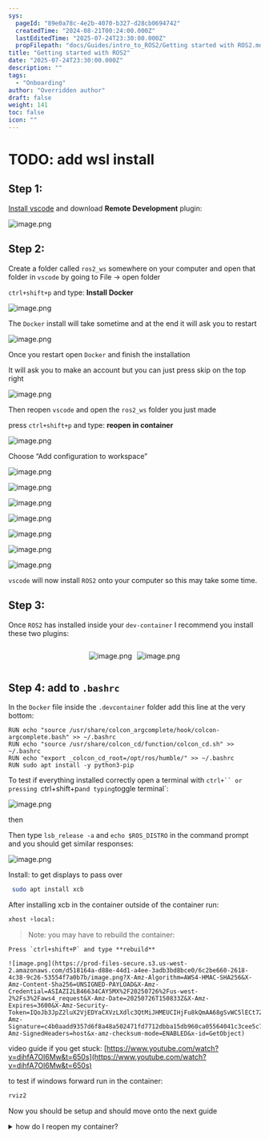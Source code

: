 ```yaml
---
sys:
  pageId: "89e0a78c-4e2b-4070-b327-d28cb0694742"
  createdTime: "2024-08-21T00:24:00.000Z"
  lastEditedTime: "2025-07-24T23:30:00.000Z"
  propFilepath: "docs/Guides/intro_to_ROS2/Getting started with ROS2.md"
title: "Getting started with ROS2"
date: "2025-07-24T23:30:00.000Z"
description: ""
tags:
  - "Onboarding"
author: "Overridden author"
draft: false
weight: 141
toc: false
icon: ""
---
```


# TODO: add wsl install

## Step 1:

[Install vscode](https://code.visualstudio.com/download) and download **Remote Development** plugin:

![image.png](https://prod-files-secure.s3.us-west-2.amazonaws.com/d518164a-d88e-44d1-a4ee-3adb3bd8bce0/efb52993-1881-4a40-b95e-6f020334f022/image.png?X-Amz-Algorithm=AWS4-HMAC-SHA256&X-Amz-Content-Sha256=UNSIGNED-PAYLOAD&X-Amz-Credential=ASIAZI2LB466UVLP7UBC%2F20250726%2Fus-west-2%2Fs3%2Faws4_request&X-Amz-Date=20250726T150825Z&X-Amz-Expires=3600&X-Amz-Security-Token=IQoJb3JpZ2luX2VjEDYaCXVzLXdlc3QtMiJIMEYCIQDyZ4udLBUB844XXIedmffAOb%2F7UhHlkGkhwbNW8fYKlAIhAK%2BOLEjWsFYmVkOsdFbU056avRxg23%2BLFD6JQgYke60FKv8DCF8QABoMNjM3NDIzMTgzODA1Igwbfi8X3w14QT4tsJoq3ANQfM28oz2Gv23FACsAA1SyfztnW0IMRtR48ZfNEiQRWDh3C76a98SlfvBNCtS2hQnRHy3Om%2BWJgWImvRb5x1eWSV22%2BtBtSGLdhdabmP8Sc%2BOjmx2h%2B0Ewy7dTaXQawt%2B5eE5Y5wghPKuHKWaYCQCnL50WUBpUF%2FwcN947Ol7rriQQ8LiZHHjE0%2FqHz9IDLrJvBWnrbeudh9fBmG1mSW5bCDu1LmDtSNmBLUA5rbhVe2zq81IAq%2F95%2FS1hisEmi3cnxLR0PkZ8qK1Y0K1tXRihClGIhHKBo%2F7Hi2OQ2dwHF6npfOhwTvVnlE9Of5YUwvxxkrmzVejmhaR6WEA1We9Q4gxbLCABY%2FUsSpZ5Ib1n09qSuYPfi7%2BUC2nJXbKHgJiPnt4P9x38K2O%2F97ES5F8i%2Bmdbz1MfkkOWxHt2BH%2BiNik60wT%2BRKiWmHJDDW0JXtfwUgm0W8YEUab5N1b3Xp8ZSD1dpPubPSH6a3fYabuVuf%2B0qCrhgsXGAvq04TlP3WkiA15rBHoy3r9h%2F7Qz6i3TahsAlvRtlurxTtAV%2BqrzLSaXsnXwouGhLyK0kVkKmpTVxeLrtfD7mDzQ1JFfwLkJT%2FqQRpMtCDXYUdt7QTRXFCC8YWjrupkBU4uL4DDcwZPEBjqkAX5zuPZaWklFxpSzWEzHTzd0wXpSjyjNUBeNkrONpU%2BUAIS6mOTP4m0xhNBgdGvt0eF5Fgpb2mkMK%2Bf0l8hrGYj878DRHh8VAtBOGRqZFQ%2BsctcM85Em8wSFKaRfwDrgEJGmNelTFadinu8eVxsue%2FHHx6DZ0dyvDUiSIDvWvFpmEBjKnnFyj6WUcTzwQpSIrHOALzI4ChSEE23Qwf%2BiwR3p4nff&X-Amz-Signature=a8c6626821b4d0cdaeb07cb4aedec6b0a76effa8e1db7c4dccfc705224ef03fe&X-Amz-SignedHeaders=host&x-amz-checksum-mode=ENABLED&x-id=GetObject)

## Step 2:

Create a folder called `ros2_ws` somewhere on your computer and open that folder in `vscode` by going to File → open folder 

`ctrl+shift+p` and type: **Install Docker**

![image.png](https://prod-files-secure.s3.us-west-2.amazonaws.com/d518164a-d88e-44d1-a4ee-3adb3bd8bce0/2269dc0e-1cd5-47ff-bceb-c04ad9b2eab0/image.png?X-Amz-Algorithm=AWS4-HMAC-SHA256&X-Amz-Content-Sha256=UNSIGNED-PAYLOAD&X-Amz-Credential=ASIAZI2LB466UVLP7UBC%2F20250726%2Fus-west-2%2Fs3%2Faws4_request&X-Amz-Date=20250726T150825Z&X-Amz-Expires=3600&X-Amz-Security-Token=IQoJb3JpZ2luX2VjEDYaCXVzLXdlc3QtMiJIMEYCIQDyZ4udLBUB844XXIedmffAOb%2F7UhHlkGkhwbNW8fYKlAIhAK%2BOLEjWsFYmVkOsdFbU056avRxg23%2BLFD6JQgYke60FKv8DCF8QABoMNjM3NDIzMTgzODA1Igwbfi8X3w14QT4tsJoq3ANQfM28oz2Gv23FACsAA1SyfztnW0IMRtR48ZfNEiQRWDh3C76a98SlfvBNCtS2hQnRHy3Om%2BWJgWImvRb5x1eWSV22%2BtBtSGLdhdabmP8Sc%2BOjmx2h%2B0Ewy7dTaXQawt%2B5eE5Y5wghPKuHKWaYCQCnL50WUBpUF%2FwcN947Ol7rriQQ8LiZHHjE0%2FqHz9IDLrJvBWnrbeudh9fBmG1mSW5bCDu1LmDtSNmBLUA5rbhVe2zq81IAq%2F95%2FS1hisEmi3cnxLR0PkZ8qK1Y0K1tXRihClGIhHKBo%2F7Hi2OQ2dwHF6npfOhwTvVnlE9Of5YUwvxxkrmzVejmhaR6WEA1We9Q4gxbLCABY%2FUsSpZ5Ib1n09qSuYPfi7%2BUC2nJXbKHgJiPnt4P9x38K2O%2F97ES5F8i%2Bmdbz1MfkkOWxHt2BH%2BiNik60wT%2BRKiWmHJDDW0JXtfwUgm0W8YEUab5N1b3Xp8ZSD1dpPubPSH6a3fYabuVuf%2B0qCrhgsXGAvq04TlP3WkiA15rBHoy3r9h%2F7Qz6i3TahsAlvRtlurxTtAV%2BqrzLSaXsnXwouGhLyK0kVkKmpTVxeLrtfD7mDzQ1JFfwLkJT%2FqQRpMtCDXYUdt7QTRXFCC8YWjrupkBU4uL4DDcwZPEBjqkAX5zuPZaWklFxpSzWEzHTzd0wXpSjyjNUBeNkrONpU%2BUAIS6mOTP4m0xhNBgdGvt0eF5Fgpb2mkMK%2Bf0l8hrGYj878DRHh8VAtBOGRqZFQ%2BsctcM85Em8wSFKaRfwDrgEJGmNelTFadinu8eVxsue%2FHHx6DZ0dyvDUiSIDvWvFpmEBjKnnFyj6WUcTzwQpSIrHOALzI4ChSEE23Qwf%2BiwR3p4nff&X-Amz-Signature=52a757bfd40156fa89c0186ba04e6211b913d531b273ace6ce877f4d0d7e9ab3&X-Amz-SignedHeaders=host&x-amz-checksum-mode=ENABLED&x-id=GetObject)

The `Docker` install will take sometime and at the end it will ask you to restart

![image.png](https://prod-files-secure.s3.us-west-2.amazonaws.com/d518164a-d88e-44d1-a4ee-3adb3bd8bce0/ed233f78-be33-4b1f-b89c-9c346c0e961e/image.png?X-Amz-Algorithm=AWS4-HMAC-SHA256&X-Amz-Content-Sha256=UNSIGNED-PAYLOAD&X-Amz-Credential=ASIAZI2LB466UVLP7UBC%2F20250726%2Fus-west-2%2Fs3%2Faws4_request&X-Amz-Date=20250726T150825Z&X-Amz-Expires=3600&X-Amz-Security-Token=IQoJb3JpZ2luX2VjEDYaCXVzLXdlc3QtMiJIMEYCIQDyZ4udLBUB844XXIedmffAOb%2F7UhHlkGkhwbNW8fYKlAIhAK%2BOLEjWsFYmVkOsdFbU056avRxg23%2BLFD6JQgYke60FKv8DCF8QABoMNjM3NDIzMTgzODA1Igwbfi8X3w14QT4tsJoq3ANQfM28oz2Gv23FACsAA1SyfztnW0IMRtR48ZfNEiQRWDh3C76a98SlfvBNCtS2hQnRHy3Om%2BWJgWImvRb5x1eWSV22%2BtBtSGLdhdabmP8Sc%2BOjmx2h%2B0Ewy7dTaXQawt%2B5eE5Y5wghPKuHKWaYCQCnL50WUBpUF%2FwcN947Ol7rriQQ8LiZHHjE0%2FqHz9IDLrJvBWnrbeudh9fBmG1mSW5bCDu1LmDtSNmBLUA5rbhVe2zq81IAq%2F95%2FS1hisEmi3cnxLR0PkZ8qK1Y0K1tXRihClGIhHKBo%2F7Hi2OQ2dwHF6npfOhwTvVnlE9Of5YUwvxxkrmzVejmhaR6WEA1We9Q4gxbLCABY%2FUsSpZ5Ib1n09qSuYPfi7%2BUC2nJXbKHgJiPnt4P9x38K2O%2F97ES5F8i%2Bmdbz1MfkkOWxHt2BH%2BiNik60wT%2BRKiWmHJDDW0JXtfwUgm0W8YEUab5N1b3Xp8ZSD1dpPubPSH6a3fYabuVuf%2B0qCrhgsXGAvq04TlP3WkiA15rBHoy3r9h%2F7Qz6i3TahsAlvRtlurxTtAV%2BqrzLSaXsnXwouGhLyK0kVkKmpTVxeLrtfD7mDzQ1JFfwLkJT%2FqQRpMtCDXYUdt7QTRXFCC8YWjrupkBU4uL4DDcwZPEBjqkAX5zuPZaWklFxpSzWEzHTzd0wXpSjyjNUBeNkrONpU%2BUAIS6mOTP4m0xhNBgdGvt0eF5Fgpb2mkMK%2Bf0l8hrGYj878DRHh8VAtBOGRqZFQ%2BsctcM85Em8wSFKaRfwDrgEJGmNelTFadinu8eVxsue%2FHHx6DZ0dyvDUiSIDvWvFpmEBjKnnFyj6WUcTzwQpSIrHOALzI4ChSEE23Qwf%2BiwR3p4nff&X-Amz-Signature=2bbdc88a71ddb8f324634f1124dcb0188b19dc0f21b688525fa0470c3395182e&X-Amz-SignedHeaders=host&x-amz-checksum-mode=ENABLED&x-id=GetObject)

Once you restart open `Docker` and finish the installation

It will ask you to make an account but you can just press skip on the top right

![image.png](https://prod-files-secure.s3.us-west-2.amazonaws.com/d518164a-d88e-44d1-a4ee-3adb3bd8bce0/21010ad9-1659-4fd9-9f59-9932a09b2a3d/image.png?X-Amz-Algorithm=AWS4-HMAC-SHA256&X-Amz-Content-Sha256=UNSIGNED-PAYLOAD&X-Amz-Credential=ASIAZI2LB466UVLP7UBC%2F20250726%2Fus-west-2%2Fs3%2Faws4_request&X-Amz-Date=20250726T150825Z&X-Amz-Expires=3600&X-Amz-Security-Token=IQoJb3JpZ2luX2VjEDYaCXVzLXdlc3QtMiJIMEYCIQDyZ4udLBUB844XXIedmffAOb%2F7UhHlkGkhwbNW8fYKlAIhAK%2BOLEjWsFYmVkOsdFbU056avRxg23%2BLFD6JQgYke60FKv8DCF8QABoMNjM3NDIzMTgzODA1Igwbfi8X3w14QT4tsJoq3ANQfM28oz2Gv23FACsAA1SyfztnW0IMRtR48ZfNEiQRWDh3C76a98SlfvBNCtS2hQnRHy3Om%2BWJgWImvRb5x1eWSV22%2BtBtSGLdhdabmP8Sc%2BOjmx2h%2B0Ewy7dTaXQawt%2B5eE5Y5wghPKuHKWaYCQCnL50WUBpUF%2FwcN947Ol7rriQQ8LiZHHjE0%2FqHz9IDLrJvBWnrbeudh9fBmG1mSW5bCDu1LmDtSNmBLUA5rbhVe2zq81IAq%2F95%2FS1hisEmi3cnxLR0PkZ8qK1Y0K1tXRihClGIhHKBo%2F7Hi2OQ2dwHF6npfOhwTvVnlE9Of5YUwvxxkrmzVejmhaR6WEA1We9Q4gxbLCABY%2FUsSpZ5Ib1n09qSuYPfi7%2BUC2nJXbKHgJiPnt4P9x38K2O%2F97ES5F8i%2Bmdbz1MfkkOWxHt2BH%2BiNik60wT%2BRKiWmHJDDW0JXtfwUgm0W8YEUab5N1b3Xp8ZSD1dpPubPSH6a3fYabuVuf%2B0qCrhgsXGAvq04TlP3WkiA15rBHoy3r9h%2F7Qz6i3TahsAlvRtlurxTtAV%2BqrzLSaXsnXwouGhLyK0kVkKmpTVxeLrtfD7mDzQ1JFfwLkJT%2FqQRpMtCDXYUdt7QTRXFCC8YWjrupkBU4uL4DDcwZPEBjqkAX5zuPZaWklFxpSzWEzHTzd0wXpSjyjNUBeNkrONpU%2BUAIS6mOTP4m0xhNBgdGvt0eF5Fgpb2mkMK%2Bf0l8hrGYj878DRHh8VAtBOGRqZFQ%2BsctcM85Em8wSFKaRfwDrgEJGmNelTFadinu8eVxsue%2FHHx6DZ0dyvDUiSIDvWvFpmEBjKnnFyj6WUcTzwQpSIrHOALzI4ChSEE23Qwf%2BiwR3p4nff&X-Amz-Signature=b179d1ad576e99d402c4bb8b713e052299e5676cac6a6da2d383c932c01c83dc&X-Amz-SignedHeaders=host&x-amz-checksum-mode=ENABLED&x-id=GetObject)

Then reopen `vscode` and open the `ros2_ws` folder you just made

press `ctrl+shift+p` and type: **reopen in container**

![image.png](https://prod-files-secure.s3.us-west-2.amazonaws.com/d518164a-d88e-44d1-a4ee-3adb3bd8bce0/4e93b8c2-41ad-488c-8095-c74205196118/image.png?X-Amz-Algorithm=AWS4-HMAC-SHA256&X-Amz-Content-Sha256=UNSIGNED-PAYLOAD&X-Amz-Credential=ASIAZI2LB466UVLP7UBC%2F20250726%2Fus-west-2%2Fs3%2Faws4_request&X-Amz-Date=20250726T150825Z&X-Amz-Expires=3600&X-Amz-Security-Token=IQoJb3JpZ2luX2VjEDYaCXVzLXdlc3QtMiJIMEYCIQDyZ4udLBUB844XXIedmffAOb%2F7UhHlkGkhwbNW8fYKlAIhAK%2BOLEjWsFYmVkOsdFbU056avRxg23%2BLFD6JQgYke60FKv8DCF8QABoMNjM3NDIzMTgzODA1Igwbfi8X3w14QT4tsJoq3ANQfM28oz2Gv23FACsAA1SyfztnW0IMRtR48ZfNEiQRWDh3C76a98SlfvBNCtS2hQnRHy3Om%2BWJgWImvRb5x1eWSV22%2BtBtSGLdhdabmP8Sc%2BOjmx2h%2B0Ewy7dTaXQawt%2B5eE5Y5wghPKuHKWaYCQCnL50WUBpUF%2FwcN947Ol7rriQQ8LiZHHjE0%2FqHz9IDLrJvBWnrbeudh9fBmG1mSW5bCDu1LmDtSNmBLUA5rbhVe2zq81IAq%2F95%2FS1hisEmi3cnxLR0PkZ8qK1Y0K1tXRihClGIhHKBo%2F7Hi2OQ2dwHF6npfOhwTvVnlE9Of5YUwvxxkrmzVejmhaR6WEA1We9Q4gxbLCABY%2FUsSpZ5Ib1n09qSuYPfi7%2BUC2nJXbKHgJiPnt4P9x38K2O%2F97ES5F8i%2Bmdbz1MfkkOWxHt2BH%2BiNik60wT%2BRKiWmHJDDW0JXtfwUgm0W8YEUab5N1b3Xp8ZSD1dpPubPSH6a3fYabuVuf%2B0qCrhgsXGAvq04TlP3WkiA15rBHoy3r9h%2F7Qz6i3TahsAlvRtlurxTtAV%2BqrzLSaXsnXwouGhLyK0kVkKmpTVxeLrtfD7mDzQ1JFfwLkJT%2FqQRpMtCDXYUdt7QTRXFCC8YWjrupkBU4uL4DDcwZPEBjqkAX5zuPZaWklFxpSzWEzHTzd0wXpSjyjNUBeNkrONpU%2BUAIS6mOTP4m0xhNBgdGvt0eF5Fgpb2mkMK%2Bf0l8hrGYj878DRHh8VAtBOGRqZFQ%2BsctcM85Em8wSFKaRfwDrgEJGmNelTFadinu8eVxsue%2FHHx6DZ0dyvDUiSIDvWvFpmEBjKnnFyj6WUcTzwQpSIrHOALzI4ChSEE23Qwf%2BiwR3p4nff&X-Amz-Signature=89d89970f2ddea01cba88f1fa1a3c29285400718729572dabff93bc131a5e7f3&X-Amz-SignedHeaders=host&x-amz-checksum-mode=ENABLED&x-id=GetObject)

Choose “Add configuration to workspace”

![image.png](https://prod-files-secure.s3.us-west-2.amazonaws.com/d518164a-d88e-44d1-a4ee-3adb3bd8bce0/9560b282-5060-4989-ba37-97e7b2c22476/image.png?X-Amz-Algorithm=AWS4-HMAC-SHA256&X-Amz-Content-Sha256=UNSIGNED-PAYLOAD&X-Amz-Credential=ASIAZI2LB466UVLP7UBC%2F20250726%2Fus-west-2%2Fs3%2Faws4_request&X-Amz-Date=20250726T150825Z&X-Amz-Expires=3600&X-Amz-Security-Token=IQoJb3JpZ2luX2VjEDYaCXVzLXdlc3QtMiJIMEYCIQDyZ4udLBUB844XXIedmffAOb%2F7UhHlkGkhwbNW8fYKlAIhAK%2BOLEjWsFYmVkOsdFbU056avRxg23%2BLFD6JQgYke60FKv8DCF8QABoMNjM3NDIzMTgzODA1Igwbfi8X3w14QT4tsJoq3ANQfM28oz2Gv23FACsAA1SyfztnW0IMRtR48ZfNEiQRWDh3C76a98SlfvBNCtS2hQnRHy3Om%2BWJgWImvRb5x1eWSV22%2BtBtSGLdhdabmP8Sc%2BOjmx2h%2B0Ewy7dTaXQawt%2B5eE5Y5wghPKuHKWaYCQCnL50WUBpUF%2FwcN947Ol7rriQQ8LiZHHjE0%2FqHz9IDLrJvBWnrbeudh9fBmG1mSW5bCDu1LmDtSNmBLUA5rbhVe2zq81IAq%2F95%2FS1hisEmi3cnxLR0PkZ8qK1Y0K1tXRihClGIhHKBo%2F7Hi2OQ2dwHF6npfOhwTvVnlE9Of5YUwvxxkrmzVejmhaR6WEA1We9Q4gxbLCABY%2FUsSpZ5Ib1n09qSuYPfi7%2BUC2nJXbKHgJiPnt4P9x38K2O%2F97ES5F8i%2Bmdbz1MfkkOWxHt2BH%2BiNik60wT%2BRKiWmHJDDW0JXtfwUgm0W8YEUab5N1b3Xp8ZSD1dpPubPSH6a3fYabuVuf%2B0qCrhgsXGAvq04TlP3WkiA15rBHoy3r9h%2F7Qz6i3TahsAlvRtlurxTtAV%2BqrzLSaXsnXwouGhLyK0kVkKmpTVxeLrtfD7mDzQ1JFfwLkJT%2FqQRpMtCDXYUdt7QTRXFCC8YWjrupkBU4uL4DDcwZPEBjqkAX5zuPZaWklFxpSzWEzHTzd0wXpSjyjNUBeNkrONpU%2BUAIS6mOTP4m0xhNBgdGvt0eF5Fgpb2mkMK%2Bf0l8hrGYj878DRHh8VAtBOGRqZFQ%2BsctcM85Em8wSFKaRfwDrgEJGmNelTFadinu8eVxsue%2FHHx6DZ0dyvDUiSIDvWvFpmEBjKnnFyj6WUcTzwQpSIrHOALzI4ChSEE23Qwf%2BiwR3p4nff&X-Amz-Signature=1ee97e86103a625bafb4d7f3b872cac0430af5319aa61c4bfad71fa3d79d58df&X-Amz-SignedHeaders=host&x-amz-checksum-mode=ENABLED&x-id=GetObject)

![image.png](https://prod-files-secure.s3.us-west-2.amazonaws.com/d518164a-d88e-44d1-a4ee-3adb3bd8bce0/2ee63f81-886b-48e8-a553-dc6e5eac99e4/image.png?X-Amz-Algorithm=AWS4-HMAC-SHA256&X-Amz-Content-Sha256=UNSIGNED-PAYLOAD&X-Amz-Credential=ASIAZI2LB466UVLP7UBC%2F20250726%2Fus-west-2%2Fs3%2Faws4_request&X-Amz-Date=20250726T150825Z&X-Amz-Expires=3600&X-Amz-Security-Token=IQoJb3JpZ2luX2VjEDYaCXVzLXdlc3QtMiJIMEYCIQDyZ4udLBUB844XXIedmffAOb%2F7UhHlkGkhwbNW8fYKlAIhAK%2BOLEjWsFYmVkOsdFbU056avRxg23%2BLFD6JQgYke60FKv8DCF8QABoMNjM3NDIzMTgzODA1Igwbfi8X3w14QT4tsJoq3ANQfM28oz2Gv23FACsAA1SyfztnW0IMRtR48ZfNEiQRWDh3C76a98SlfvBNCtS2hQnRHy3Om%2BWJgWImvRb5x1eWSV22%2BtBtSGLdhdabmP8Sc%2BOjmx2h%2B0Ewy7dTaXQawt%2B5eE5Y5wghPKuHKWaYCQCnL50WUBpUF%2FwcN947Ol7rriQQ8LiZHHjE0%2FqHz9IDLrJvBWnrbeudh9fBmG1mSW5bCDu1LmDtSNmBLUA5rbhVe2zq81IAq%2F95%2FS1hisEmi3cnxLR0PkZ8qK1Y0K1tXRihClGIhHKBo%2F7Hi2OQ2dwHF6npfOhwTvVnlE9Of5YUwvxxkrmzVejmhaR6WEA1We9Q4gxbLCABY%2FUsSpZ5Ib1n09qSuYPfi7%2BUC2nJXbKHgJiPnt4P9x38K2O%2F97ES5F8i%2Bmdbz1MfkkOWxHt2BH%2BiNik60wT%2BRKiWmHJDDW0JXtfwUgm0W8YEUab5N1b3Xp8ZSD1dpPubPSH6a3fYabuVuf%2B0qCrhgsXGAvq04TlP3WkiA15rBHoy3r9h%2F7Qz6i3TahsAlvRtlurxTtAV%2BqrzLSaXsnXwouGhLyK0kVkKmpTVxeLrtfD7mDzQ1JFfwLkJT%2FqQRpMtCDXYUdt7QTRXFCC8YWjrupkBU4uL4DDcwZPEBjqkAX5zuPZaWklFxpSzWEzHTzd0wXpSjyjNUBeNkrONpU%2BUAIS6mOTP4m0xhNBgdGvt0eF5Fgpb2mkMK%2Bf0l8hrGYj878DRHh8VAtBOGRqZFQ%2BsctcM85Em8wSFKaRfwDrgEJGmNelTFadinu8eVxsue%2FHHx6DZ0dyvDUiSIDvWvFpmEBjKnnFyj6WUcTzwQpSIrHOALzI4ChSEE23Qwf%2BiwR3p4nff&X-Amz-Signature=edf9f3babc620aa37d6c511e6aaa63406ffbac799e28729cda900fd871bbbac5&X-Amz-SignedHeaders=host&x-amz-checksum-mode=ENABLED&x-id=GetObject)

![image.png](https://prod-files-secure.s3.us-west-2.amazonaws.com/d518164a-d88e-44d1-a4ee-3adb3bd8bce0/e0fd626c-c8b6-4b2c-95d1-fa4c26514504/image.png?X-Amz-Algorithm=AWS4-HMAC-SHA256&X-Amz-Content-Sha256=UNSIGNED-PAYLOAD&X-Amz-Credential=ASIAZI2LB466UVLP7UBC%2F20250726%2Fus-west-2%2Fs3%2Faws4_request&X-Amz-Date=20250726T150825Z&X-Amz-Expires=3600&X-Amz-Security-Token=IQoJb3JpZ2luX2VjEDYaCXVzLXdlc3QtMiJIMEYCIQDyZ4udLBUB844XXIedmffAOb%2F7UhHlkGkhwbNW8fYKlAIhAK%2BOLEjWsFYmVkOsdFbU056avRxg23%2BLFD6JQgYke60FKv8DCF8QABoMNjM3NDIzMTgzODA1Igwbfi8X3w14QT4tsJoq3ANQfM28oz2Gv23FACsAA1SyfztnW0IMRtR48ZfNEiQRWDh3C76a98SlfvBNCtS2hQnRHy3Om%2BWJgWImvRb5x1eWSV22%2BtBtSGLdhdabmP8Sc%2BOjmx2h%2B0Ewy7dTaXQawt%2B5eE5Y5wghPKuHKWaYCQCnL50WUBpUF%2FwcN947Ol7rriQQ8LiZHHjE0%2FqHz9IDLrJvBWnrbeudh9fBmG1mSW5bCDu1LmDtSNmBLUA5rbhVe2zq81IAq%2F95%2FS1hisEmi3cnxLR0PkZ8qK1Y0K1tXRihClGIhHKBo%2F7Hi2OQ2dwHF6npfOhwTvVnlE9Of5YUwvxxkrmzVejmhaR6WEA1We9Q4gxbLCABY%2FUsSpZ5Ib1n09qSuYPfi7%2BUC2nJXbKHgJiPnt4P9x38K2O%2F97ES5F8i%2Bmdbz1MfkkOWxHt2BH%2BiNik60wT%2BRKiWmHJDDW0JXtfwUgm0W8YEUab5N1b3Xp8ZSD1dpPubPSH6a3fYabuVuf%2B0qCrhgsXGAvq04TlP3WkiA15rBHoy3r9h%2F7Qz6i3TahsAlvRtlurxTtAV%2BqrzLSaXsnXwouGhLyK0kVkKmpTVxeLrtfD7mDzQ1JFfwLkJT%2FqQRpMtCDXYUdt7QTRXFCC8YWjrupkBU4uL4DDcwZPEBjqkAX5zuPZaWklFxpSzWEzHTzd0wXpSjyjNUBeNkrONpU%2BUAIS6mOTP4m0xhNBgdGvt0eF5Fgpb2mkMK%2Bf0l8hrGYj878DRHh8VAtBOGRqZFQ%2BsctcM85Em8wSFKaRfwDrgEJGmNelTFadinu8eVxsue%2FHHx6DZ0dyvDUiSIDvWvFpmEBjKnnFyj6WUcTzwQpSIrHOALzI4ChSEE23Qwf%2BiwR3p4nff&X-Amz-Signature=b4776b82000537ecd1b8f37ec7adf77f2d4de30c2d845f2f5f44a69ade277241&X-Amz-SignedHeaders=host&x-amz-checksum-mode=ENABLED&x-id=GetObject)

![image.png](https://prod-files-secure.s3.us-west-2.amazonaws.com/d518164a-d88e-44d1-a4ee-3adb3bd8bce0/a2e13f50-d2ab-4719-a4c2-7ced634bfc9d/image.png?X-Amz-Algorithm=AWS4-HMAC-SHA256&X-Amz-Content-Sha256=UNSIGNED-PAYLOAD&X-Amz-Credential=ASIAZI2LB466UVLP7UBC%2F20250726%2Fus-west-2%2Fs3%2Faws4_request&X-Amz-Date=20250726T150825Z&X-Amz-Expires=3600&X-Amz-Security-Token=IQoJb3JpZ2luX2VjEDYaCXVzLXdlc3QtMiJIMEYCIQDyZ4udLBUB844XXIedmffAOb%2F7UhHlkGkhwbNW8fYKlAIhAK%2BOLEjWsFYmVkOsdFbU056avRxg23%2BLFD6JQgYke60FKv8DCF8QABoMNjM3NDIzMTgzODA1Igwbfi8X3w14QT4tsJoq3ANQfM28oz2Gv23FACsAA1SyfztnW0IMRtR48ZfNEiQRWDh3C76a98SlfvBNCtS2hQnRHy3Om%2BWJgWImvRb5x1eWSV22%2BtBtSGLdhdabmP8Sc%2BOjmx2h%2B0Ewy7dTaXQawt%2B5eE5Y5wghPKuHKWaYCQCnL50WUBpUF%2FwcN947Ol7rriQQ8LiZHHjE0%2FqHz9IDLrJvBWnrbeudh9fBmG1mSW5bCDu1LmDtSNmBLUA5rbhVe2zq81IAq%2F95%2FS1hisEmi3cnxLR0PkZ8qK1Y0K1tXRihClGIhHKBo%2F7Hi2OQ2dwHF6npfOhwTvVnlE9Of5YUwvxxkrmzVejmhaR6WEA1We9Q4gxbLCABY%2FUsSpZ5Ib1n09qSuYPfi7%2BUC2nJXbKHgJiPnt4P9x38K2O%2F97ES5F8i%2Bmdbz1MfkkOWxHt2BH%2BiNik60wT%2BRKiWmHJDDW0JXtfwUgm0W8YEUab5N1b3Xp8ZSD1dpPubPSH6a3fYabuVuf%2B0qCrhgsXGAvq04TlP3WkiA15rBHoy3r9h%2F7Qz6i3TahsAlvRtlurxTtAV%2BqrzLSaXsnXwouGhLyK0kVkKmpTVxeLrtfD7mDzQ1JFfwLkJT%2FqQRpMtCDXYUdt7QTRXFCC8YWjrupkBU4uL4DDcwZPEBjqkAX5zuPZaWklFxpSzWEzHTzd0wXpSjyjNUBeNkrONpU%2BUAIS6mOTP4m0xhNBgdGvt0eF5Fgpb2mkMK%2Bf0l8hrGYj878DRHh8VAtBOGRqZFQ%2BsctcM85Em8wSFKaRfwDrgEJGmNelTFadinu8eVxsue%2FHHx6DZ0dyvDUiSIDvWvFpmEBjKnnFyj6WUcTzwQpSIrHOALzI4ChSEE23Qwf%2BiwR3p4nff&X-Amz-Signature=57b7dd6541da29c06bd559e08f415b8c013552a6a736288cd12612d9f8a9d4d5&X-Amz-SignedHeaders=host&x-amz-checksum-mode=ENABLED&x-id=GetObject)

![image.png](https://prod-files-secure.s3.us-west-2.amazonaws.com/d518164a-d88e-44d1-a4ee-3adb3bd8bce0/6cc478ad-aaba-4bf7-9fcc-403277ab896c/image.png?X-Amz-Algorithm=AWS4-HMAC-SHA256&X-Amz-Content-Sha256=UNSIGNED-PAYLOAD&X-Amz-Credential=ASIAZI2LB466UVLP7UBC%2F20250726%2Fus-west-2%2Fs3%2Faws4_request&X-Amz-Date=20250726T150825Z&X-Amz-Expires=3600&X-Amz-Security-Token=IQoJb3JpZ2luX2VjEDYaCXVzLXdlc3QtMiJIMEYCIQDyZ4udLBUB844XXIedmffAOb%2F7UhHlkGkhwbNW8fYKlAIhAK%2BOLEjWsFYmVkOsdFbU056avRxg23%2BLFD6JQgYke60FKv8DCF8QABoMNjM3NDIzMTgzODA1Igwbfi8X3w14QT4tsJoq3ANQfM28oz2Gv23FACsAA1SyfztnW0IMRtR48ZfNEiQRWDh3C76a98SlfvBNCtS2hQnRHy3Om%2BWJgWImvRb5x1eWSV22%2BtBtSGLdhdabmP8Sc%2BOjmx2h%2B0Ewy7dTaXQawt%2B5eE5Y5wghPKuHKWaYCQCnL50WUBpUF%2FwcN947Ol7rriQQ8LiZHHjE0%2FqHz9IDLrJvBWnrbeudh9fBmG1mSW5bCDu1LmDtSNmBLUA5rbhVe2zq81IAq%2F95%2FS1hisEmi3cnxLR0PkZ8qK1Y0K1tXRihClGIhHKBo%2F7Hi2OQ2dwHF6npfOhwTvVnlE9Of5YUwvxxkrmzVejmhaR6WEA1We9Q4gxbLCABY%2FUsSpZ5Ib1n09qSuYPfi7%2BUC2nJXbKHgJiPnt4P9x38K2O%2F97ES5F8i%2Bmdbz1MfkkOWxHt2BH%2BiNik60wT%2BRKiWmHJDDW0JXtfwUgm0W8YEUab5N1b3Xp8ZSD1dpPubPSH6a3fYabuVuf%2B0qCrhgsXGAvq04TlP3WkiA15rBHoy3r9h%2F7Qz6i3TahsAlvRtlurxTtAV%2BqrzLSaXsnXwouGhLyK0kVkKmpTVxeLrtfD7mDzQ1JFfwLkJT%2FqQRpMtCDXYUdt7QTRXFCC8YWjrupkBU4uL4DDcwZPEBjqkAX5zuPZaWklFxpSzWEzHTzd0wXpSjyjNUBeNkrONpU%2BUAIS6mOTP4m0xhNBgdGvt0eF5Fgpb2mkMK%2Bf0l8hrGYj878DRHh8VAtBOGRqZFQ%2BsctcM85Em8wSFKaRfwDrgEJGmNelTFadinu8eVxsue%2FHHx6DZ0dyvDUiSIDvWvFpmEBjKnnFyj6WUcTzwQpSIrHOALzI4ChSEE23Qwf%2BiwR3p4nff&X-Amz-Signature=73e35fe78c16f91b1ebc445eb6b38aea913032580d5b3e89b10c26a8baf29ed0&X-Amz-SignedHeaders=host&x-amz-checksum-mode=ENABLED&x-id=GetObject)

![image.png](https://prod-files-secure.s3.us-west-2.amazonaws.com/d518164a-d88e-44d1-a4ee-3adb3bd8bce0/53255b28-f75e-430f-b9e3-c0ac8577e42b/image.png?X-Amz-Algorithm=AWS4-HMAC-SHA256&X-Amz-Content-Sha256=UNSIGNED-PAYLOAD&X-Amz-Credential=ASIAZI2LB466UVLP7UBC%2F20250726%2Fus-west-2%2Fs3%2Faws4_request&X-Amz-Date=20250726T150825Z&X-Amz-Expires=3600&X-Amz-Security-Token=IQoJb3JpZ2luX2VjEDYaCXVzLXdlc3QtMiJIMEYCIQDyZ4udLBUB844XXIedmffAOb%2F7UhHlkGkhwbNW8fYKlAIhAK%2BOLEjWsFYmVkOsdFbU056avRxg23%2BLFD6JQgYke60FKv8DCF8QABoMNjM3NDIzMTgzODA1Igwbfi8X3w14QT4tsJoq3ANQfM28oz2Gv23FACsAA1SyfztnW0IMRtR48ZfNEiQRWDh3C76a98SlfvBNCtS2hQnRHy3Om%2BWJgWImvRb5x1eWSV22%2BtBtSGLdhdabmP8Sc%2BOjmx2h%2B0Ewy7dTaXQawt%2B5eE5Y5wghPKuHKWaYCQCnL50WUBpUF%2FwcN947Ol7rriQQ8LiZHHjE0%2FqHz9IDLrJvBWnrbeudh9fBmG1mSW5bCDu1LmDtSNmBLUA5rbhVe2zq81IAq%2F95%2FS1hisEmi3cnxLR0PkZ8qK1Y0K1tXRihClGIhHKBo%2F7Hi2OQ2dwHF6npfOhwTvVnlE9Of5YUwvxxkrmzVejmhaR6WEA1We9Q4gxbLCABY%2FUsSpZ5Ib1n09qSuYPfi7%2BUC2nJXbKHgJiPnt4P9x38K2O%2F97ES5F8i%2Bmdbz1MfkkOWxHt2BH%2BiNik60wT%2BRKiWmHJDDW0JXtfwUgm0W8YEUab5N1b3Xp8ZSD1dpPubPSH6a3fYabuVuf%2B0qCrhgsXGAvq04TlP3WkiA15rBHoy3r9h%2F7Qz6i3TahsAlvRtlurxTtAV%2BqrzLSaXsnXwouGhLyK0kVkKmpTVxeLrtfD7mDzQ1JFfwLkJT%2FqQRpMtCDXYUdt7QTRXFCC8YWjrupkBU4uL4DDcwZPEBjqkAX5zuPZaWklFxpSzWEzHTzd0wXpSjyjNUBeNkrONpU%2BUAIS6mOTP4m0xhNBgdGvt0eF5Fgpb2mkMK%2Bf0l8hrGYj878DRHh8VAtBOGRqZFQ%2BsctcM85Em8wSFKaRfwDrgEJGmNelTFadinu8eVxsue%2FHHx6DZ0dyvDUiSIDvWvFpmEBjKnnFyj6WUcTzwQpSIrHOALzI4ChSEE23Qwf%2BiwR3p4nff&X-Amz-Signature=9991e2de1128c7d97b63adfd311426845a75e635220b3d7e56725ed3edd47e8d&X-Amz-SignedHeaders=host&x-amz-checksum-mode=ENABLED&x-id=GetObject)

![image.png](https://prod-files-secure.s3.us-west-2.amazonaws.com/d518164a-d88e-44d1-a4ee-3adb3bd8bce0/7c562767-5af9-4ffb-97d1-327bcdf4ee00/image.png?X-Amz-Algorithm=AWS4-HMAC-SHA256&X-Amz-Content-Sha256=UNSIGNED-PAYLOAD&X-Amz-Credential=ASIAZI2LB466UVLP7UBC%2F20250726%2Fus-west-2%2Fs3%2Faws4_request&X-Amz-Date=20250726T150825Z&X-Amz-Expires=3600&X-Amz-Security-Token=IQoJb3JpZ2luX2VjEDYaCXVzLXdlc3QtMiJIMEYCIQDyZ4udLBUB844XXIedmffAOb%2F7UhHlkGkhwbNW8fYKlAIhAK%2BOLEjWsFYmVkOsdFbU056avRxg23%2BLFD6JQgYke60FKv8DCF8QABoMNjM3NDIzMTgzODA1Igwbfi8X3w14QT4tsJoq3ANQfM28oz2Gv23FACsAA1SyfztnW0IMRtR48ZfNEiQRWDh3C76a98SlfvBNCtS2hQnRHy3Om%2BWJgWImvRb5x1eWSV22%2BtBtSGLdhdabmP8Sc%2BOjmx2h%2B0Ewy7dTaXQawt%2B5eE5Y5wghPKuHKWaYCQCnL50WUBpUF%2FwcN947Ol7rriQQ8LiZHHjE0%2FqHz9IDLrJvBWnrbeudh9fBmG1mSW5bCDu1LmDtSNmBLUA5rbhVe2zq81IAq%2F95%2FS1hisEmi3cnxLR0PkZ8qK1Y0K1tXRihClGIhHKBo%2F7Hi2OQ2dwHF6npfOhwTvVnlE9Of5YUwvxxkrmzVejmhaR6WEA1We9Q4gxbLCABY%2FUsSpZ5Ib1n09qSuYPfi7%2BUC2nJXbKHgJiPnt4P9x38K2O%2F97ES5F8i%2Bmdbz1MfkkOWxHt2BH%2BiNik60wT%2BRKiWmHJDDW0JXtfwUgm0W8YEUab5N1b3Xp8ZSD1dpPubPSH6a3fYabuVuf%2B0qCrhgsXGAvq04TlP3WkiA15rBHoy3r9h%2F7Qz6i3TahsAlvRtlurxTtAV%2BqrzLSaXsnXwouGhLyK0kVkKmpTVxeLrtfD7mDzQ1JFfwLkJT%2FqQRpMtCDXYUdt7QTRXFCC8YWjrupkBU4uL4DDcwZPEBjqkAX5zuPZaWklFxpSzWEzHTzd0wXpSjyjNUBeNkrONpU%2BUAIS6mOTP4m0xhNBgdGvt0eF5Fgpb2mkMK%2Bf0l8hrGYj878DRHh8VAtBOGRqZFQ%2BsctcM85Em8wSFKaRfwDrgEJGmNelTFadinu8eVxsue%2FHHx6DZ0dyvDUiSIDvWvFpmEBjKnnFyj6WUcTzwQpSIrHOALzI4ChSEE23Qwf%2BiwR3p4nff&X-Amz-Signature=61413f4f49f791118bb8a200e02852f321985758fdf65114f12bbc27d7098d66&X-Amz-SignedHeaders=host&x-amz-checksum-mode=ENABLED&x-id=GetObject)

`vscode` will now install `ROS2` onto your computer so this may take some time.

## Step 3:

Once `ROS2` has installed inside your `dev-container` I recommend you install these two plugins:

<div style="display: flex;flex-direction: row; column-gap:10px; max-width: 630px;justify-content: center;">
<div>

![image.png](https://prod-files-secure.s3.us-west-2.amazonaws.com/d518164a-d88e-44d1-a4ee-3adb3bd8bce0/3fc3d550-5a54-4ba1-ba6b-faa01cdb7369/image.png?X-Amz-Algorithm=AWS4-HMAC-SHA256&X-Amz-Content-Sha256=UNSIGNED-PAYLOAD&X-Amz-Credential=ASIAZI2LB4663HD67T3C%2F20250726%2Fus-west-2%2Fs3%2Faws4_request&X-Amz-Date=20250726T150830Z&X-Amz-Expires=3600&X-Amz-Security-Token=IQoJb3JpZ2luX2VjEDYaCXVzLXdlc3QtMiJHMEUCIQCiy5W%2FotlW19wmWSy4aWyo8BcZBoRQC5pgz0%2BM5J%2BytQIgR4synB26mYorHq5A8tmc1cILZ%2FkD9dHI%2B49UbqpHw6Mq%2FwMIXxAAGgw2Mzc0MjMxODM4MDUiDC5X1BAo8NUzdIARRircAyCtkI9l56cSqW6nkV066wA8C5fLaQNmbqKF7TFElKIg9wThpPrvOtHvOeTST4iceo9O7evMXm1ZLmnv2svKKvHi3WfyOS%2BL9%2F1rTADW6cAR7779IoEoYXcl0I0B41qTM5DvPvS2NcGlQD2PovANG5%2FStFf8G1m9nCPj7nihK5ngtP7URtiuJ6JPafnyjImivm%2FgNG%2FNNT0xnGCYVhJidiuVJc9RvDQ6XtwV2Vry49unVERlR%2BwC45oylR8YB6S3TN2W8a3FV52PoVPfa6ZszDy8JyPqg5fkm5hmFmz014%2BTNvoRsg4mR7kdfqtwQ8qJXwqxbd2TaP7eCvdlsQPycNZiJ8tcnrw9rjsvE1fP%2BdlI%2BibfRUUTW5jo%2Ffmc46rIVkoi4bv7ffLdHjAENIehj00B8gy4ucdpf6uNujieDWuf4oBGuCpTp1t0twTN5PTZ%2BZOhDxCg9kL5gTFHY6LGbUDwM9O3nxxuUZ6a6MJ7YG2Z7wLRs6DQENh7L9z%2FVsgprosIoLU1y%2FISYQ6l6Kk6QHB7Kl%2Fq9Gzo0zJWDoKQnL37uJZY27Z5lVMnKh%2BpqMF%2FTpdddESmnvXpNkApqu%2BOX4sCzxHa%2FtvI1HYJLz1cjG8i8mGkP3GtA3OsR2%2FUMJHCk8QGOqUB9bYIzR2KFhzZOwUqGmjBMvoPxYvJX2zpQuMfQRkPaKd9TVdk%2B9WDPSXCWqbCZmB2ZyVhpsFkTbHBefdrxDpJ62nJJuFqfJgPGdzHGpkUvzYdCBpKgVYqWEIJx3kfdq4yE%2FC4buCqejoZ1xAoGs4kYB6l9Fv0VhPPPce4W9gii2lnqa%2B3GKEk2GItVbSRwPcM6XhzNil%2FvRaMTa%2FAWMgOH3zr0wvV&X-Amz-Signature=01a9fe6571d9d4b01c695810f09c2ca8b77626b7779ab4c1fd1343703f572bc4&X-Amz-SignedHeaders=host&x-amz-checksum-mode=ENABLED&x-id=GetObject)

</div>
<div>

![image.png](https://prod-files-secure.s3.us-west-2.amazonaws.com/d518164a-d88e-44d1-a4ee-3adb3bd8bce0/d994cc66-13c2-4093-a5a3-f84cf4601a82/image.png?X-Amz-Algorithm=AWS4-HMAC-SHA256&X-Amz-Content-Sha256=UNSIGNED-PAYLOAD&X-Amz-Credential=ASIAZI2LB466YTZ5SB4H%2F20250726%2Fus-west-2%2Fs3%2Faws4_request&X-Amz-Date=20250726T150833Z&X-Amz-Expires=3600&X-Amz-Security-Token=IQoJb3JpZ2luX2VjEDYaCXVzLXdlc3QtMiJIMEYCIQDHU9H%2BF5lfJk5NuT8LsjDU1%2Fxf4B1z3sn8M3Lr1qtURwIhAO%2FCuy23hhHOpt%2F9JdBYnca0v5Gu7hNARs7UFAsQxTM6Kv8DCF8QABoMNjM3NDIzMTgzODA1IgymKRfO61EaKdB4xpUq3ANp%2BZeB0q2CcleyME3xK5d5m%2FUWxC9YsSyydOa0Nb9viPMRdMhVEQUCkxWegn5RoFo9AdmFgH3mflnj2f%2BOnGzt52stOXb4Uad59g3eBNu0J9cyDtNBeu4y7%2F2nhPqpDY1X5nSr9k%2FTM5669C1UKNjRqz2WSjY29a6eApigmklJbz2izcdw80ShIZt68gJVS9YmkRQhfpTrY0t3feqlZqO%2Bod5EJ4XJA89NfrBJn%2BjWEw6IKYhIZrMbiMOQG8KochKMaNNjqL%2BC%2F2blUi3%2FmDWkCbhKLy2uPsJf9qOEjyMU5xfJcP6aULUQRcrFflRXClT60emtsMLAg%2BN3mGF7Yqp8b97PrYFO6deIZJ5IL17VXkwCTzzQj6bI6b0RI9ckgIdBRHpGVeelLr6zsbpxcxep%2FDqp%2FhxkGEXlfy%2FLfw96%2B%2FWyyDxVChbEjKpIbP66dgwOpjpaOegh8iaOsDwgw0gnjITblooSTYmerZDzhSMPLfh13dVsW1NYiORfTaMde7dzpsezMD9TnjAO2msJj3Q7iuDJbCuEWWKZmXk4etCL0dBmS2Sx23%2FTLNnZrysLwJCZlY0NSL6pA71A1qoBgl9WQPA0QUBJzR2jJUbIllwVEfFl4fYoaz2M26FLGzDmwZPEBjqkAbaQBRE6%2BxG%2BpvHRWFjNlDU53o1qBCSzXhy3tFyG%2F8Dj5IfPdF%2Fy9kCt61vNa6yE%2FDnOACsIqCZ4m4%2Bi5XpmVofQp5aTaJx5BFfxAo9eqU43ZJrE4XqHkSUN5GFaYK9tWHFgY%2FC2I9v1yDZKSIlzJPXNLAfunIqV8mhOXgRYMhTmgKBampHBdfGIIUT9cKiZWF9W%2FsBZ%2F5pkGPscTqUYQtMUQZEj&X-Amz-Signature=46e97d66090afa5b74aaf7cce19ed9fc6a2cb4e62f0193f91b7ea2aa1c355d3c&X-Amz-SignedHeaders=host&x-amz-checksum-mode=ENABLED&x-id=GetObject)

</div>
</div>

## Step 4: add to `.bashrc`

In the `Docker` file inside the `.devcontainer` folder add this line at the very bottom: 

```docker
RUN echo "source /usr/share/colcon_argcomplete/hook/colcon-argcomplete.bash" >> ~/.bashrc
RUN echo "source /usr/share/colcon_cd/function/colcon_cd.sh" >> ~/.bashrc
RUN echo "export _colcon_cd_root=/opt/ros/humble/" >> ~/.bashrc
RUN sudo apt install -y python3-pip 
```

To test if everything installed correctly open a terminal with `ctrl+`` or pressing `ctrl+shift+p` and typing `toggle terminal`:

![image.png](https://prod-files-secure.s3.us-west-2.amazonaws.com/d518164a-d88e-44d1-a4ee-3adb3bd8bce0/6a4943d8-b04e-4c02-9a58-775f3384d1a5/image.png?X-Amz-Algorithm=AWS4-HMAC-SHA256&X-Amz-Content-Sha256=UNSIGNED-PAYLOAD&X-Amz-Credential=ASIAZI2LB466UVLP7UBC%2F20250726%2Fus-west-2%2Fs3%2Faws4_request&X-Amz-Date=20250726T150825Z&X-Amz-Expires=3600&X-Amz-Security-Token=IQoJb3JpZ2luX2VjEDYaCXVzLXdlc3QtMiJIMEYCIQDyZ4udLBUB844XXIedmffAOb%2F7UhHlkGkhwbNW8fYKlAIhAK%2BOLEjWsFYmVkOsdFbU056avRxg23%2BLFD6JQgYke60FKv8DCF8QABoMNjM3NDIzMTgzODA1Igwbfi8X3w14QT4tsJoq3ANQfM28oz2Gv23FACsAA1SyfztnW0IMRtR48ZfNEiQRWDh3C76a98SlfvBNCtS2hQnRHy3Om%2BWJgWImvRb5x1eWSV22%2BtBtSGLdhdabmP8Sc%2BOjmx2h%2B0Ewy7dTaXQawt%2B5eE5Y5wghPKuHKWaYCQCnL50WUBpUF%2FwcN947Ol7rriQQ8LiZHHjE0%2FqHz9IDLrJvBWnrbeudh9fBmG1mSW5bCDu1LmDtSNmBLUA5rbhVe2zq81IAq%2F95%2FS1hisEmi3cnxLR0PkZ8qK1Y0K1tXRihClGIhHKBo%2F7Hi2OQ2dwHF6npfOhwTvVnlE9Of5YUwvxxkrmzVejmhaR6WEA1We9Q4gxbLCABY%2FUsSpZ5Ib1n09qSuYPfi7%2BUC2nJXbKHgJiPnt4P9x38K2O%2F97ES5F8i%2Bmdbz1MfkkOWxHt2BH%2BiNik60wT%2BRKiWmHJDDW0JXtfwUgm0W8YEUab5N1b3Xp8ZSD1dpPubPSH6a3fYabuVuf%2B0qCrhgsXGAvq04TlP3WkiA15rBHoy3r9h%2F7Qz6i3TahsAlvRtlurxTtAV%2BqrzLSaXsnXwouGhLyK0kVkKmpTVxeLrtfD7mDzQ1JFfwLkJT%2FqQRpMtCDXYUdt7QTRXFCC8YWjrupkBU4uL4DDcwZPEBjqkAX5zuPZaWklFxpSzWEzHTzd0wXpSjyjNUBeNkrONpU%2BUAIS6mOTP4m0xhNBgdGvt0eF5Fgpb2mkMK%2Bf0l8hrGYj878DRHh8VAtBOGRqZFQ%2BsctcM85Em8wSFKaRfwDrgEJGmNelTFadinu8eVxsue%2FHHx6DZ0dyvDUiSIDvWvFpmEBjKnnFyj6WUcTzwQpSIrHOALzI4ChSEE23Qwf%2BiwR3p4nff&X-Amz-Signature=d77138a93672362b1589aacf096eddab410136dbc3fabe8fc4caa6cd01b885fc&X-Amz-SignedHeaders=host&x-amz-checksum-mode=ENABLED&x-id=GetObject)

then 

Then type `lsb_release -a` and `echo $ROS_DISTRO` in the command prompt and you should get similar responses:

![image.png](https://prod-files-secure.s3.us-west-2.amazonaws.com/d518164a-d88e-44d1-a4ee-3adb3bd8bce0/3e635dec-a805-4e85-8b9e-d000e5b71a4e/image.png?X-Amz-Algorithm=AWS4-HMAC-SHA256&X-Amz-Content-Sha256=UNSIGNED-PAYLOAD&X-Amz-Credential=ASIAZI2LB466UVLP7UBC%2F20250726%2Fus-west-2%2Fs3%2Faws4_request&X-Amz-Date=20250726T150825Z&X-Amz-Expires=3600&X-Amz-Security-Token=IQoJb3JpZ2luX2VjEDYaCXVzLXdlc3QtMiJIMEYCIQDyZ4udLBUB844XXIedmffAOb%2F7UhHlkGkhwbNW8fYKlAIhAK%2BOLEjWsFYmVkOsdFbU056avRxg23%2BLFD6JQgYke60FKv8DCF8QABoMNjM3NDIzMTgzODA1Igwbfi8X3w14QT4tsJoq3ANQfM28oz2Gv23FACsAA1SyfztnW0IMRtR48ZfNEiQRWDh3C76a98SlfvBNCtS2hQnRHy3Om%2BWJgWImvRb5x1eWSV22%2BtBtSGLdhdabmP8Sc%2BOjmx2h%2B0Ewy7dTaXQawt%2B5eE5Y5wghPKuHKWaYCQCnL50WUBpUF%2FwcN947Ol7rriQQ8LiZHHjE0%2FqHz9IDLrJvBWnrbeudh9fBmG1mSW5bCDu1LmDtSNmBLUA5rbhVe2zq81IAq%2F95%2FS1hisEmi3cnxLR0PkZ8qK1Y0K1tXRihClGIhHKBo%2F7Hi2OQ2dwHF6npfOhwTvVnlE9Of5YUwvxxkrmzVejmhaR6WEA1We9Q4gxbLCABY%2FUsSpZ5Ib1n09qSuYPfi7%2BUC2nJXbKHgJiPnt4P9x38K2O%2F97ES5F8i%2Bmdbz1MfkkOWxHt2BH%2BiNik60wT%2BRKiWmHJDDW0JXtfwUgm0W8YEUab5N1b3Xp8ZSD1dpPubPSH6a3fYabuVuf%2B0qCrhgsXGAvq04TlP3WkiA15rBHoy3r9h%2F7Qz6i3TahsAlvRtlurxTtAV%2BqrzLSaXsnXwouGhLyK0kVkKmpTVxeLrtfD7mDzQ1JFfwLkJT%2FqQRpMtCDXYUdt7QTRXFCC8YWjrupkBU4uL4DDcwZPEBjqkAX5zuPZaWklFxpSzWEzHTzd0wXpSjyjNUBeNkrONpU%2BUAIS6mOTP4m0xhNBgdGvt0eF5Fgpb2mkMK%2Bf0l8hrGYj878DRHh8VAtBOGRqZFQ%2BsctcM85Em8wSFKaRfwDrgEJGmNelTFadinu8eVxsue%2FHHx6DZ0dyvDUiSIDvWvFpmEBjKnnFyj6WUcTzwQpSIrHOALzI4ChSEE23Qwf%2BiwR3p4nff&X-Amz-Signature=488a4ab549a4263b2aee376e4fdf284085bf696f5fb39b07e87317978d26ef96&X-Amz-SignedHeaders=host&x-amz-checksum-mode=ENABLED&x-id=GetObject)

Install:  to get displays to pass over

```bash
 sudo apt install xcb
```

After installing xcb in the container outside of the container run:

```python
xhost +local:
```

> Note: you may have to rebuild the container:

	Press `ctrl+shift+P` and type **rebuild**

	![image.png](https://prod-files-secure.s3.us-west-2.amazonaws.com/d518164a-d88e-44d1-a4ee-3adb3bd8bce0/6c2be660-2618-4c38-9c26-53554f7a0b7b/image.png?X-Amz-Algorithm=AWS4-HMAC-SHA256&X-Amz-Content-Sha256=UNSIGNED-PAYLOAD&X-Amz-Credential=ASIAZI2LB46634CAY5MX%2F20250726%2Fus-west-2%2Fs3%2Faws4_request&X-Amz-Date=20250726T150833Z&X-Amz-Expires=3600&X-Amz-Security-Token=IQoJb3JpZ2luX2VjEDYaCXVzLXdlc3QtMiJHMEUCIHjFu8kQmAA68gSvWC5lECt7ZmQtX9pcLiZJcghGzdenAiEAkjZNJksYSneY0kg7d2taQKsk4eQmYWAM69CCSDoTn64q%2FwMIXxAAGgw2Mzc0MjMxODM4MDUiDGM452K3JOLaWMl1iircAysIdm33wR2sDEE%2FpFYPoAil1DOEppzbQqC0m4eopomyV2GLDmx3V8tqVry%2BAysWxeBzLskECD%2FCEGQtlvvqoU6sT80qIcwfbOigBDR%2FiEG9nNz144p8OhZmZeMlmzYkFtqQCRjdU1eLIQ8R%2F5rpedWTuueU2PDcat7c%2BQScBRHDhrZJx1c9T9kMWrg9pat5Mq0GzfqJKYvT%2FBTs%2Flx%2BQj%2B4f5gVdnshCasv0oIRCNxHmpHbwGpRdh1wmlQpBhug0tJ%2FTZlmx1wD9z7nOaTVI3o2R5sktqKgDaiUmzTc8Twv3d8KNlxyEmVwnQyH8QPmb9OKCUgn3pHUVpnN6KgBVMr8hEt81PVn3IJRAikJzaA9X1eeuYwnhIFIQohIv3IofbmGNT4HiyLU8lwVFYlqYyo7xyhk65rV1P2iUFlgSrCy1pkwW5WaIngkEsQKpgQq9dVG9uFc9aol5g5hd28fV4YfGIB6CYjFoZX%2BJ%2F5omehWdF0xGHa%2FVFGBPRF9qihSq%2BpcwbalNRMxGgGBfqq7pEoabxIaGGfguDcmX4IPedHxn1olKhLqm45G%2FttIUIyaurUk5YbJPS4fArBYt2uEzes7T%2F5mb02JfGlRU4q4%2F4zTXGnygH5wg1J3yobNMPTBk8QGOqUBs%2F2uNmIURAoGrMgOPcE%2FHY8GsNO665fRVzHiLAFjCC4%2BzmbfNR8x0R3h67rn08tYiC8iyoHQ2UshOV%2F1gIV3tXU5HtY4JVkBuzRwLV1NiqIOY9b1ALfafGnl225FPl6RIT33i9xVYCIBlL53y%2Fj5Cq4g%2BLMRP%2Beho8a9ct0t0wJBvNtsast5mk7tfmPYTfmp6vpIpSqZOV%2FEAMSQh1zwyth1%2F42%2F&X-Amz-Signature=c4b0aadd9357d6f8a48a502471fd7712dbba15db960ca05564041c3cee5c7b29&X-Amz-SignedHeaders=host&x-amz-checksum-mode=ENABLED&x-id=GetObject)

video guide if you get stuck: [https://www.youtube.com/watch?v=dihfA7Ol6Mw&t=650s](https://www.youtube.com/watch?v=dihfA7Ol6Mw&t=650s)

to test if windows forward run in the container:

```bash
rviz2
```

Now you should be setup and should move onto the next guide 

<details>
      <summary>how do I reopen my container?</summary>
      TODO:
  </details>
